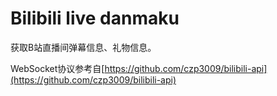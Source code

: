 # Bilibili live danmaku

获取B站直播间弹幕信息、礼物信息。

WebSocket协议参考自[https://github.com/czp3009/bilibili-api](https://github.com/czp3009/bilibili-api)